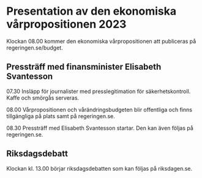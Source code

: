 # Presentation av den ekonomiska vårpropositionen 2023

Klockan 08\.00 kommer den ekonomiska vårpropositionen att publiceras på regeringen.se/budget.

## Pressträff med finansminister Elisabeth Svantesson

07\.30 Insläpp för journalister med presslegitimation för säkerhetskontroll. Kaffe och smörgås serveras.

08\.00 Vårpropositionen och vårändringsbudgeten blir offentliga och finns tillgängliga på plats samt på regeringen.se.

08\.30 Pressträff med Elisabeth Svantesson startar.
Den kan även följas på regeringen.se.

## Riksdagsdebatt

Klockan kl. 13\.00 börjar riksdagsdebatten som kan följas på riksdagen.se.
